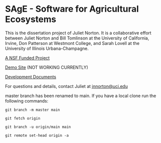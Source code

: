 # SAgE - Software for Agricultural Ecosystems

This is the dissertation project of Juliet Norton. It is a collaborative effort between Juliet Norton and Bill Tomlinson at the University of California, Irvine, Don Patterson at Westmont College, and Sarah Lovell at the University of Illinois Urbana-Champagne.

[A NSF Funded Project](https://www.nsf.gov/awardsearch/showAward?AWD_ID=1442749)

[Demo Site](https://sage-pdb.herokuapp.com/) (NOT WORKING CURRENTLY)

[Development Documents](https://drive.google.com/drive/folders/0B2gPzoLteElmWGRLQk15Ni10VlE?resourcekey=0-eFXmd4LqAxDFzt6SVEryqg&usp=sharing)

For questions and details, contact Juliet at jnnorton@uci.edu


master branch has been renamed to main. If you have a local clone run the following commands:

`git branch -m master main`

`git fetch origin`

`git branch -u origin/main main`

`git remote set-head origin -a`
